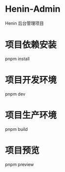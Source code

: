 <!--
 * @Author: Chen Xin
 * @Date: 2022-04-11 21:33:57
 * @LastEditTime: 2022-04-11 23:11:32
 * @LastEditors: Chen Xin
 * @Description: 
 * @FilePath: \Henin-Admin\README.md
-->
# Henin-Admin
Henin 后台管理项目

# 项目依赖安装
pnpm install
# 项目开发环境
pnpm dev
# 项目生产环境
pnpm build
# 项目预览
pnpm preview